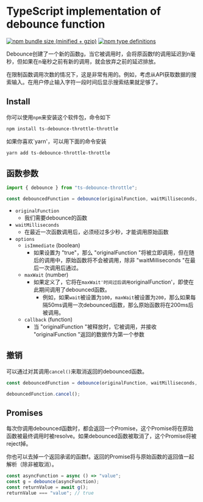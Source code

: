 # TypeScript implementation of debounce function

[![npm bundle size (minified + gzip)](https://img.shields.io/bundlephobia/minzip/ts-debounce-throttle.svg)](https://www.npmjs.com/package/ts-debounce-throttle)
[![npm type definitions](https://img.shields.io/npm/types/ts-debounce-throttle.svg)](https://www.npmjs.com/package/ts-debounce-throttle)

Debounce创建了一个新的函数g，当它被调用时，会将原函数f的调用延迟到n毫秒，但如果在n毫秒之前有新的调用，就会放弃之前的延迟排放。

在限制函数调用次数的情况下，这是非常有用的。例如，考虑从API获取数据的搜索输入。在用户停止输入字符一段时间后显示搜索结果就足够了。

## Install

你可以使用`npm`来安装这个软件包，命令如下

```bash
npm install ts-debounce-throttle-throttle
```

如果你喜欢`yarn'，可以用下面的命令安装

```bash
yarn add ts-debounce-throttle-throttle
```

## 函数参数

```ts
import { debounce } from "ts-debounce-throttle";

const debouncedFunction = debounce(originalFunction, waitMilliseconds, options);
```

- `originalFunction`
  - 我们需要debounce的函数
- `waitMilliseconds`
  - 在最近一次函数调用后，必须经过多少秒，才能调用原始函数
- `options`
  - `isImmediate` (boolean)
    - 如果设置为 "true"，那么 "originalFunction "将被立即调用，但在随后的调用中，原始函数将不会被调用，除非 "waitMilliseconds "在最后一次调用后通过。
  - `maxWait` (number)
    - 如果定义了，它将在`maxWait'时间过后调用`originalFunction'，即使在此期间调用了debounced函数。
      - 例如，如果`wait`被设置为`100`，`maxWait`被设置为`200`，那么如果每隔50ms调用一次debounced函数，那么原始函数将在200ms后被调用。
  - `callback` (function)
    - 当 "originalFunction "被释放时，它被调用，并接收 "originalFunction "返回的数据作为第一个参数
## 撤销

可以通过对其调用`cancel()`来取消返回的debounced函数。

```ts
const debouncedFunction = debounce(originalFunction, waitMilliseconds, options);

debouncedFunction.cancel();
```

## Promises
每次你调用debounced函数时，都会返回一个Promise，这个Promise将在原始函数被最终调用时被resolve。如果debounced函数被取消了，这个Promise将被reject掉。

你也可以去掉一个返回承诺的函数f。返回的Promise将与原始函数的返回值一起解析（除非被取消）。
```ts
const asyncFunction = async () => "value";
const g = debounce(asyncFunction);
const returnValue = await g();
returnValue === "value"; // true
```